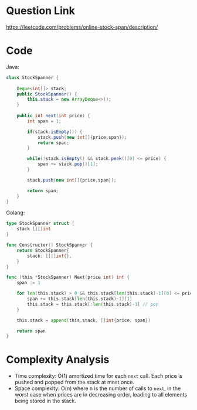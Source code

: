 # Question Link

https://leetcode.com/problems/online-stock-span/description/
# Code

Java:

```java
class StockSpanner {
    
    Deque<int[]> stack;
    public StockSpanner() {
        this.stack = new ArrayDeque<>();
    }
    
    public int next(int price) {
        int span = 1;

        if(stack.isEmpty()) {
            stack.push(new int[]{price,span});
            return span;
        }

        while(!stack.isEmpty() && stack.peek()[0] <= price) {
            span += stack.pop()[1];
        }

        stack.push(new int[]{price,span});

        return span;
    }
}
```

Golang:

```go
type StockSpanner struct {
    stack [][]int
}

func Constructor() StockSpanner {
    return StockSpanner{
        stack: [][]int{},
    }
}

func (this *StockSpanner) Next(price int) int {
    span := 1

    for len(this.stack) > 0 && this.stack[len(this.stack)-1][0] <= price {
        span += this.stack[len(this.stack)-1][1]
        this.stack = this.stack[:len(this.stack)-1] // pop
    }

    this.stack = append(this.stack, []int{price, span})

    return span
}
```

# Complexity Analysis
- Time complexity: O(1) amortized time for each `next` call. Each price is pushed and popped from the stack at most once.
- Space complexity: O(n) where n is the number of calls to `next`, in the worst case when prices are in decreasing order, leading to all elements being stored in the stack.

